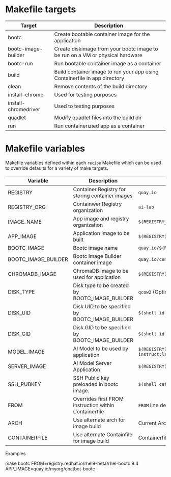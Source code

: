# Makefile targets

| Target                | Description								        |
|-----------------------|-------------------------------------------------------------------------------|
| bootc                 | Create bootable container image for the application			        |
| bootc-image-builder   | Create diskimage from your bootc image to be run on a VM or physical hardware |
| bootc-run             | Run bootable container image as a container   			       	|
| build                 | Build container image to run your app using Containerfile in app directory    |
| clean                 | Remove contents of the build directory                                        |
| install-chrome        | Used for testing purposes                                                     |
| install-chromedriver  | Used to testing purposes                                                      |
| quadlet               | Modify quadlet files into the build dir                                       |
| run                   | Run containerizied app as a container                                         |


# Makefile variables

Makefile variables defined within each `recipe` Makefile which can be
used to override defaults for a variety of make targets.

| Variable           | Description                                          | Default                                                 |
|--------------------|------------------------------------------------------|---------------------------------------------------------|
|REGISTRY            | Container Registry for storing container images      | `quay.io`						      |
|REGISTRY_ORG        | Containwer Registry organization 	      	    | `ai-lab`						      |
|IMAGE_NAME          | App image and registry organization            	    | `$(REGISTRY_ORG)/${APP}:latest`			      |
|APP_IMAGE           | Application image to be built                  	    | `$(REGISTRY)/$(IMAGE_NAME)` 			      |
|BOOTC_IMAGE         | Bootc image name                               	    | `quay.io/$(REGISTRY_ORG)/${APP}-bootc:latest`	      |
|BOOTC_IMAGE_BUILDER | Bootc Image Builder container image 	      	    | `quay.io/centos-bootc/bootc-image-builder`	      |
|CHROMADB_IMAGE      | ChromaDB image to be used for application      	    | `$(REGISTRY)/$(REGISTRY_ORG)/chromadb:latest`	      |
|DISK_TYPE           | Disk type to be created by BOOTC_IMAGE_BUILDER 	    | `qcow2` (Options: ami, iso, vmdk, raw)		      |
|DISK_UID            | Disk UID to be specified by BOOTC_IMAGE_BUILDER      | `$(shell id -u)`					      |
|DISK_GID            | Disk GID to be specified by BOOTC_IMAGE_BUILDER      | `$(shell id -g)`					      |
|MODEL_IMAGE 	     | AI Model to be used by application             	    | `$(REGISTRY)/$(REGISTRY_ORG)/mistral-7b-instruct:latest`|
|SERVER_IMAGE 	     | AI Model Server Application                    	    | `$(REGISTRY)/$(REGISTRY_ORG)/llamacpp_python:latest`    |
|SSH_PUBKEY 	     | SSH Public key preloaded in bootc image.             | `$(shell cat ${HOME}/.ssh/id_rsa.pub;)`		      |
|FROM 		     | Overrides first FROM instruction within Containerfile| `FROM` line defined in the Containerfile		      |
|ARCH 		     | Use alternate arch for image build                   | Current Arch					      |
|CONTAINERFILE 	     | Use alternate Containfile for image build            | Containerfile (Containerfile.nocache)		      |

Examples

make bootc FROM=registry.redhat.io/rhel9-beta/rhel-bootc:9.4 APP_IMAGE=quay.io/myorg/chatbot-bootc
